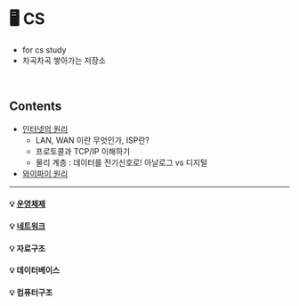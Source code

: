 #  🖥️ CS
- for cs study   
- 차곡차곡 쌓아가는 저장소
</br>

## Contents
* [인터넷의 원리](https://blog.naver.com/wngjs3/222053320101)
  * LAN, WAN 이란 무엇인가, ISP란?
  * 프로토콜과 TCP/IP 이해하기
  * 물리 계층 : 데이터를 전기신호로! 아날로그 vs 디지털 
* [와이파이 원리](https://blog.naver.com/suk91ko/220318656831) </br>
----

#### 💡 [운영체제](https://github.com/ERIN56/CS-STUDY/blob/master/%EC%9A%B4%EC%98%81%EC%B2%B4%EC%A0%9C/README.md) </br>
#### 💡 [네트워크](https://github.com/ERIN56/CS-STUDY/blob/master/%EB%84%A4%ED%8A%B8%EC%9B%8C%ED%81%AC/README.md) </br>
#### 💡 자료구조
#### 💡 데이터베이스
#### 💡 컴퓨터구조


